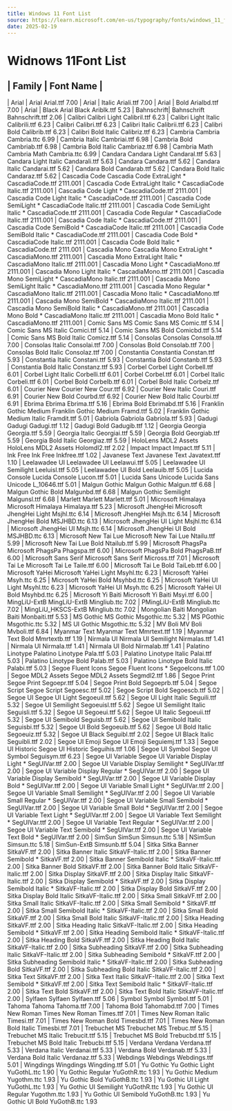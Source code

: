 ```yaml
---
title: Windows 11 Font List
source: https://learn.microsoft.com/en-us/typography/fonts/windows_11_font_list
date: 2025-02-19
---
```

# Widnows 11Font List

| Family | Font Name | 
----------------------
| Arial	| Arial	Arial.ttf	7.00
| Arial | Italic	Ariali.ttf	7.00
| Arial | Bold	Arialbd.ttf	7.00
| Arial | Black	Arial Black	Ariblk.ttf	5.23
| Bahnschrift|	Bahnschrift	Bahnschrift.ttf	2.06
| Calibri	Calibri Light	Calibril.ttf	6.23
| Calibri Light Italic	Calibrili.ttf	6.23
| Calibri	Calibri.ttf	6.23
| Calibri Italic	Calibrii.ttf	6.23
| Calibri Bold	Calibrib.ttf	6.23
| Calibri Bold Italic	Calibriz.ttf	6.23
| Cambria	Cambria	Cambria.ttc	6.99
| Cambria Italic	Cambriai.ttf	6.98
| Cambria Bold	Cambriab.ttf	6.98
| Cambria Bold Italic	Cambriaz.ttf	6.98
| Cambria Math	Cambria Math	Cambria.ttc	6.99
| Candara	Candara Light	Candaral.ttf	5.63
| Candara Light Italic	Candarali.ttf	5.63
| Candara	Candara.ttf	5.62
| Candara Italic	Candarai.ttf	5.62
| Candara Bold	Candarab.ttf	5.62
| Candara Bold Italic	Candaraz.ttf	5.62
| Cascadia Code	Cascadia Code ExtraLight *	CascadiaCode.ttf	2111.001
| Cascadia Code ExtraLight Italic *	CascadiaCode Italic.ttf	2111.001
| Cascadia Code Light *	CascadiaCode.ttf	2111.001
| Cascadia Code Light Italic *	CascadiaCode.ttf	2111.001
| Cascadia Code SemiLight *	CascadiaCode Italic.ttf	2111.001
| Cascadia Code SemiLight Italic *	CascadiaCode.ttf	2111.001
| Cascadia Code Regular *	CascadiaCode Italic.ttf	2111.001
| Cascadia Code Italic *	CascadiaCode.ttf	2111.001
| Cascadia Code SemiBold *	CascadiaCode Italic.ttf	2111.001
| Cascadia Code SemiBold Italic *	CascadiaCode.ttf	2111.001
| Cascadia Code Bold *	CascadiaCode Italic.ttf	2111.001
| Cascadia Code Bold Italic *	CascadiaCode.ttf	2111.001
| Cascadia Mono	Cascadia Mono ExtraLight *	CascadiaMono.ttf	2111.001
| Cascadia Mono ExtraLight Italic *	CascadiaMono Italic.ttf	2111.001
| Cascadia Mono Light *	CascadiaMono.ttf	2111.001
| Cascadia Mono Light Italic *	CascadiaMono.ttf	2111.001
| Cascadia Mono SemiLight *	CascadiaMono Italic.ttf	2111.001
| Cascadia Mono SemiLight Italic *	CascadiaMono.ttf	2111.001
| Cascadia Mono Regular *	CascadiaMono Italic.ttf	2111.001
| Cascadia Mono Italic *	CascadiaMono.ttf	2111.001
| Cascadia Mono SemiBold *	CascadiaMono Italic.ttf	2111.001
| Cascadia Mono SemiBold Italic *	CascadiaMono.ttf	2111.001
| Cascadia Mono Bold *	CascadiaMono Italic.ttf	2111.001
| Cascadia Mono Bold Italic *	CascadiaMono.ttf	2111.001
| Comic Sans MS	Comic Sans MS	Comic.ttf	5.14
| Comic Sans MS Italic	Comici.ttf	5.14
| Comic Sans MS Bold	Comicbd.ttf	5.14
| Comic Sans MS Bold Italic	Comicz.ttf	5.14
| Consolas	Consolas	Consola.ttf	7.00
| Consolas Italic	Consolai.ttf	7.00
| Consolas Bold	Consolab.ttf	7.00
| Consolas Bold Italic	Consolaz.ttf	7.00
| Constantia	Constantia	Constan.ttf	5.93
| Constantia Italic	Constani.ttf	5.93
| Constantia Bold	Constanb.ttf	5.93
| Constantia Bold Italic	Constanz.ttf	5.93
| Corbel	Corbel Light	Corbell.ttf	6.01
| Corbel Light Italic	Corbelli.ttf	6.01
| Corbel	Corbel.ttf	6.01
| Corbel Italic	Corbeli.ttf	6.01
| Corbel Bold	Corbelb.ttf	6.01
| Corbel Bold Italic	Corbelz.ttf	6.01
| Courier New	Courier New	Cour.ttf	6.92
| Courier New Italic	Couri.ttf	6.91
| Courier New Bold	Courbd.ttf	6.92
| Courier New Bold Italic	Courbi.ttf	6.91
| Ebrima	Ebrima	Ebrima.ttf	5.16
| Ebrima Bold	Ebrimabd.ttf	5.16
| Franklin Gothic Medium	Franklin Gothic Medium	Framd.ttf	5.02
| Franklin Gothic Medium Italic	Framdit.ttf	5.01
| Gabriola	Gabriola	Gabriola.ttf	5.93
| Gadugi	Gadugi	Gadugi.ttf	1.12
| Gadugi Bold	Gadugib.ttf	1.12
| Georgia	Georgia	Georgia.ttf	5.59
| Georgia Italic	Georgiai.ttf	5.59
| Georgia Bold	Georgiab.ttf	5.59
| Georgia Bold Italic	Georgiaz.ttf	5.59
| HoloLens MDL2 Assets	HoloLens MDL2 Assets	Holomdl2.ttf	2.02
| Impact	Impact	Impact.ttf	5.11
| Ink Free	Ink Free	Inkfree.ttf	1.02
| Javanese Text	Javanese Text	Javatext.ttf	1.10
| Leelawadee UI	Leelawadee UI	Leelawui.ttf	5.05
| Leelawadee UI Semilight	Leeluisl.ttf	5.05
| Leelawadee UI Bold	Leelauib.ttf	5.05
| Lucida Console	Lucida Console	Lucon.ttf	5.01
| Lucida Sans Unicode	Lucida Sans Unicode	L_10646.ttf	5.01
| Malgun Gothic	Malgun Gothic	Malgun.ttf	6.68
| Malgun Gothic Bold	Malgunbd.ttf	6.68
| Malgun Gothic Semilight	Malgunsl.ttf	6.68
| Marlett	Marlett	Marlett.ttf	5.01
| Microsoft Himalaya	Microsoft Himalaya	Himalaya.ttf	5.23
| Microsoft JhengHei	Microsoft JhengHei Light	Msjhl.ttc	6.14
| Microsoft JhengHei	Msjh.ttc	6.14
| Microsoft JhengHei Bold	MSJHBD.ttc	6.13
| Microsoft JhengHei UI Light	Msjhl.ttc	6.14
| Microsoft JhengHei UI	Msjh.ttc	6.14
| Microsoft JhengHei UI Bold	MSJHBD.ttc	6.13
| Microsoft New Tai Lue	Microsoft New Tai Lue	Ntailu.ttf	5.99
| Microsoft New Tai Lue Bold	Ntailub.ttf	5.99
| Microsoft PhagsPa	Microsoft PhagsPa	Phagspa.ttf	6.00
| Microsoft PhagsPa Bold	PhagsPaB.ttf	6.00
| Microsoft Sans Serif	Microsoft Sans Serif	Micross.ttf	7.01
| Microsoft Tai Le	Microsoft Tai Le	Taile.ttf	6.00
| Microsoft Tai Le Bold	TaiLeb.ttf	6.00
| Microsoft YaHei	Microsoft YaHei Light	Msyhl.ttc	6.23
| Microsoft YaHei	Msyh.ttc	6.25
| Microsoft YaHei Bold	Msyhbd.ttc	6.25
| Microsoft YaHei UI Light	Msyhl.ttc	6.23
| Microsoft YaHei UI	Msyh.ttc	6.25
| Microsoft YaHei UI Bold	Msyhbd.ttc	6.25
| Microsoft Yi Baiti	Microsoft Yi Baiti	Msyi.ttf	6.00
| MingLiU-ExtB	MingLiU-ExtB	Mingliub.ttc	7.02
| PMingLiU-ExtB	Mingliub.ttc	7.02
| MingLiU_HKSCS-ExtB	Mingliub.ttc	7.02
| Mongolian Baiti	Mongolian Baiti	Monbaiti.ttf	5.53
| MS Gothic	MS Gothic	Msgothic.ttc	5.32
| MS PGothic	Msgothic.ttc	5.32
| MS UI Gothic	Msgothic.ttc	5.32
| MV Boli	MV Boli	Mvboli.ttf	6.84
| Myanmar Text	Myanmar Text	Mmrtext.ttf	1.19
| Myanmar Text Bold	Mmrtextb.ttf	1.19
| Nirmala UI	Nirmala UI Semilight	Nirmalas.ttf	1.41
| Nirmala UI	Nirmala.ttf	1.41
| Nirmala UI Bold	Nirmalab.ttf	1.41
| Palatino Linotype	Palatino Linotype	Pala.ttf	5.03
| Palatino Linotype Italic	Palai.ttf	5.03
| Palatino Linotype Bold	Palab.ttf	5.03
| Palatino Linotype Bold Italic	Palabi.ttf	5.03
| Segoe Fluent Icons	Segoe Fluent Icons *	SegoeIcons.ttf	1.00
| Segoe MDL2 Assets	Segoe MDL2 Assets	Segmdl2.ttf	1.86
| Segoe Print	Segoe Print	Segoepr.ttf	5.04
| Segoe Print Bold	Segoeprb.ttf	5.04
| Segoe Script	Segoe Script	Segoesc.ttf	5.02
| Segoe Script Bold	Segoescb.ttf	5.02
| Segoe UI	Segoe UI Light	Segoeuil.ttf	5.62
| Segoe UI Light Italic	Seguili.ttf	5.32
| Segoe UI Semilight	Segoeuisl.ttf	5.62
| Segoe UI Semilight Italic	Seguisli.ttf	5.32
| Segoe UI	Segoeui.ttf	5.62
| Segoe UI Italic	Segoeuii.ttf	5.32
| Segoe UI Semibold	Seguisb.ttf	5.62
| Segoe UI Semibold Italic	Seguisbi.ttf	5.32
| Segoe UI Bold	Segoeuib.ttf	5.62
| Segoe UI Bold Italic	Segoeuiz.ttf	5.32
| Segoe UI Black	Seguibl.ttf	2.02
| Segoe UI Black Italic	Seguibli.ttf	2.02
| Segoe UI Emoji	Segoe UI Emoji	Seguiemj.ttf	1.33
| Segoe UI Historic	Segoe UI Historic	Seguihis.ttf	1.06
| Segoe UI Symbol	Segoe UI Symbol	Seguisym.ttf	6.23
| Segoe UI Variable	Segoe UI Variable Display Light *	SegUIVar.ttf	2.00
| Segoe UI Variable Display Semilight *	SegUIVar.ttf	2.00
| Segoe UI Variable Display Regular *	SegUIVar.ttf	2.00
| Segoe UI Variable Display Semibold *	SegUIVar.ttf	2.00
| Segoe UI Variable Display Bold *	SegUIVar.ttf	2.00
| Segoe UI Variable Small Light *	SegUIVar.ttf	2.00
| Segoe UI Variable Small Semilight *	SegUIVar.ttf	2.00
| Segoe UI Variable Small Regular *	SegUIVar.ttf	2.00
| Segoe UI Variable Small Semibold *	SegUIVar.ttf	2.00
| Segoe UI Variable Small Bold *	SegUIVar.ttf	2.00
| Segoe UI Variable Text Light *	SegUIVar.ttf	2.00
| Segoe UI Variable Text Semilight *	SegUIVar.ttf	2.00
| Segoe UI Variable Text Regular *	SegUIVar.ttf	2.00
| Segoe UI Variable Text Semibold *	SegUIVar.ttf	2.00
| Segoe UI Variable Text Bold *	SegUIVar.ttf	2.00
| SimSun	SimSun	Simsun.ttc	5.18
| NSimSun	Simsun.ttc	5.18
| SimSun-ExtB	Simsunb.ttf	5.04
| Sitka		Sitka Banner	SitkaVF.ttf	2.00
| Sitka Banner Italic	SitkaVF-Italic.ttf	2.00
| Sitka Banner Semibold *	SitkaVF.ttf	2.00
| Sitka Banner Semibold Italic *	SitkaVF-Italic.ttf	2.00
| Sitka Banner Bold	SitkaVF.ttf	2.00
| Sitka Banner Bold Italic	SitkaVF-Italic.ttf	2.00
| Sitka Display	SitkaVF.ttf	2.00
| Sitka Display Italic	SitkaVF-Italic.ttf	2.00
| Sitka Display Semibold *	SitkaVF.ttf	2.00
| Sitka Display Semibold Italic *	SitkaVF-Italic.ttf	2.00
| Sitka Display Bold	SitkaVF.ttf	2.00
| Sitka Display Bold Italic	SitkaVF-Italic.ttf	2.00
| Sitka Small	SitkaVF.ttf	2.00
| Sitka Small Italic	SitkaVF-Italic.ttf	2.00
| Sitka Small Semibold *	SitkaVF.ttf	2.00
| Sitka Small Semibold Italic *	SitkaVF-Italic.ttf	2.00
| Sitka Small Bold	SitkaVF.ttf	2.00
| Sitka Small Bold Italic	SitkaVF-Italic.ttf	2.00
| Sitka Heading	SitkaVF.ttf	2.00
| Sitka Heading Italic	SitkaVF-Italic.ttf	2.00
| Sitka Heading Semibold *	SitkaVF.ttf	2.00
| Sitka Heading Semibold Italic *	SitkaVF-Italic.ttf	2.00
| Sitka Heading Bold	SitkaVF.ttf	2.00
| Sitka Heading Bold Italic	SitkaVF-Italic.ttf	2.00
| Sitka Subheading	SitkaVF.ttf	2.00
| Sitka Subheading Italic	SitkaVF-Italic.ttf	2.00
| Sitka Subheading Semibold *	SitkaVF.ttf	2.00
| Sitka Subheading Semibold Italic *	SitkaVF-Italic.ttf	2.00
| Sitka Subheading Bold	SitkaVF.ttf	2.00
| Sitka Subheading Bold Italic	SitkaVF-Italic.ttf	2.00
| Sitka Text	SitkaVF.ttf	2.00
| Sitka Text Italic	SitkaVF-Italic.ttf	2.00
| Sitka Text Semibold *	SitkaVF.ttf	2.00
| Sitka Text Semibold Italic *	SitkaVF-Italic.ttf	2.00
| Sitka Text Bold	SitkaVF.ttf	2.00
| Sitka Text Bold Italic	SitkaVF-Italic.ttf	2.00
| Sylfaen	Sylfaen	Sylfaen.ttf	5.06
| Symbol	Symbol	Symbol.ttf	5.01
| Tahoma	Tahoma	Tahoma.ttf	7.00
| Tahoma Bold	Tahomabd.ttf	7.00
| Times New Roman	Times New Roman	Times.ttf	7.01
| Times New Roman Italic	Timesi.ttf	7.01
| Times New Roman Bold	Timesbd.ttf	7.01
| Times New Roman Bold Italic	Timesbi.ttf	7.01
| Trebuchet MS	Trebuchet MS	Trebuc.ttf	5.15
| Trebuchet MS Italic	Trebucit.ttf	5.15
| Trebuchet MS Bold	Trebucbd.ttf	5.15
| Trebuchet MS Bold Italic	Trebucbi.ttf	5.15
| Verdana	Verdana	Verdana.ttf	5.33
| Verdana Italic	Verdanai.ttf	5.33
| Verdana Bold	Verdanab.ttf	5.33
| Verdana Bold Italic	Verdanaz.ttf	5.33
| Webdings	Webdings	Webdings.ttf	5.01
| Wingdings	Wingdings	Wingding.ttf	5.01
| Yu Gothic	Yu Gothic Light	YuGothL.ttc	1.90
| Yu Gothic Regular	YuGothR.ttc	1.93
| Yu Gothic Medium	Yugothm.ttc	1.93
| Yu Gothic Bold	YuGothB.ttc	1.93
| Yu Gothic UI Light	YuGothL.ttc	1.93
| Yu Gothic UI Semilight	YuGothR.ttc	1.93
| Yu Gothic UI Regular	Yugothm.ttc	1.93
| Yu Gothic UI Semibold	YuGothB.ttc	1.93
| Yu Gothic UI Bold	YuGothB.ttc	1.93